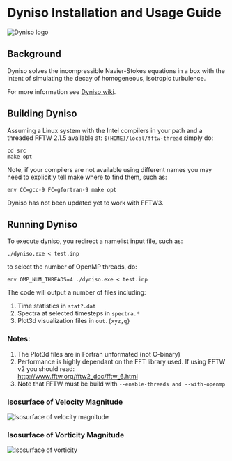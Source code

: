 # Dyniso Installation and Usage Guide

![Dyniso logo](https://github.com/sscollis/dyniso/blob/master/docs/dyniso-logo.png)

## Background

Dyniso solves the incompressible Navier-Stokes equations in a box
with the intent of simulating the decay of homogeneous, isotropic 
turbulence.

For more information see [Dyniso wiki](https://github.com/sscollis/dyniso/wiki).

## Building Dyniso

Assuming a Linux system with the Intel compilers in your path
and a threaded FFTW 2.1.5 available at:  `$(HOME)/local/fftw-thread`
simply do:

    cd src
    make opt

Note, if your compilers are not available using different names you may 
need to explicitly tell make where to find them, such as:

    env CC=gcc-9 FC=gfortran-9 make opt

Dyniso has not been updated yet to work with FFTW3.

## Running Dyniso

To execute dyniso, you redirect a namelist input file, such as:

    ./dyniso.exe < test.inp

to select the number of OpenMP threads, do:

    env OMP_NUM_THREADS=4 ./dyniso.exe < test.inp

The code will output a number of files including:

  1. Time statistics in `stat?.dat`
  2. Spectra at selected timesteps in `spectra.*`
  3. Plot3d visualization files in `out.{xyz,q}`

### Notes:
  1. The Plot3d files are in Fortran unformated (not C-binary)
  2. Performance is highly dependant on the FFT library used.
     If using FFTW v2 you should read:  
     http://www.fftw.org/fftw2_doc/fftw_6.html
  3. Note that FFTW must be build with `--enable-threads and
     --with-openmp`

### Isosurface of Velocity Magnitude 
![Isosurface of velocity magnitude](https://github.com/sscollis/dyniso/blob/master/docs/homo-iso-mag.png)


### Isosurface of Vorticity Magnitude
![Isosurface of vorticity](https://github.com/sscollis/dyniso/blob/master/docs/homo-iso-vort.png)
